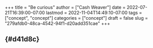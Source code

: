 +++
title = "Be curious"
author = ["Cash Weaver"]
date = 2022-07-21T16:39:00-07:00
lastmod = 2022-11-04T14:49:10-07:00
tags = ["concept", "concept"]
categories = ["concept"]
draft = false
slug = "279afdb0-48ca-4542-94f1-d20add351cae"
+++

##  {#d41d8c}
